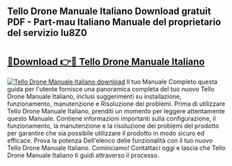## Tello Drone Manuale Italiano Download gratuit PDF - Part-mau Italiano Manuale del proprietario del servizio Iu8Z0

# <h2><a href="http://dfh2lr.blite.top/?on=Tello+Drone+Manuale+Italiano">🔗Download 👉🔴 Tello Drone Manuale Italiano</a></h2>

[![Tello Drone Manuale Italiano download](https://i.imgur.com/lujVjoI.png)](http://dfh2lr.blite.top/?on=Tello+Drone+Manuale+Italiano)
Il tuo Manuale Completo questa guida per l'utente fornisce una panoramica completa del tuo nuovo Tello Drone Manuale Italiano, inclusi suggerimenti su installazione, funzionamento, manutenzione e Risoluzione dei problemi. Prima di utilizzare Tello Drone Manuale Italiano, prenditi un momento per leggere attentamente questo Manuale. Contiene informazioni importanti sulla configurazione, il funzionamento, la manutenzione e la risoluzione dei problemi del prodotto per garantire che sia possibile utilizzare il prodotto in modo sicuro ed efficace. Prova la potenza Dell'elenco delle funzionalità con il tuo nuovo Tello Drone Manuale Italiano. Cominciamo! Contattaci oggi e lascia che Tello Drone Manuale Italiano ti guidi attraverso il processo.
